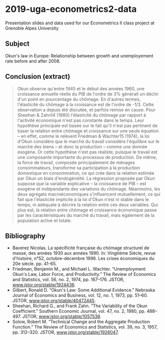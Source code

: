 # 2019-uga-econometrics2-data
Presentation slides and data used for our Econometrics II class project at Grenoble Alpes University

## Subject
Okun's law in Europe: Relationship between growth and unemployement rate before and after 2008.

## Conclusion (extract)

>  Okun observe qu'entre 1945 et le début des années 1960, une croissance annuelle réelle du PIB de l'ordre de 3% générait un déclin d'un point en pourcentage du chômage. En d'autres termes, l'élasticité du chômage à la croissance est de l'ordre de -1/3. Cette observation a depuis été discutée, et parfois remise en cause. Pour Sheehan & Zahn14 (1980) l'élasticité du chômage par rapport à l'activité économique n'est pas constante dans le temps. Leur hypothèse principale est basée sur le fait qu'il n'est pas pertinent de baser la relation entre chômage et croissance sur une seule équation – en effet, comme le relèvent Friedman & Wachter15 (1974), la loi d'Okun considère que le marché du travail considère l'équilibre sur le marché des biens – et donc la production – comme une donnée exogène. 
> Or cette hypothèse n'est pas réaliste, puisque le travail est une composante importante du processus de production. De même, la force de travail, composée principalement de ménages consommateurs, transforme sa participation à la production domestique en consommation, ce qui crée dans la relation estimée par Okun un biais d'endogénéité. La régression proposée par Okun suppose que la variable explicative – la croissance de PIB – est exogène et indépendante des variations du chômage. 
> Néanmoins, les deux agrégats macroéconomiques s'influencent mutuellement, ce qui fait que l'élasticité implicite à la loi d'Okun n'est ni stable dans le temps, ni adéquate à décrire la relation entre ces deux variables. Qui plus est, la relation entre chômage et croissance économique passe par les caractéristiques du marché du travail, mais également de la population active et totale.

## Bibliography

- Baverez Nicolas. La spécificité française du chômage structurel de masse, des années 1930 aux années 1990. In: Vingtième Siècle, revue d'histoire, n°52, octobre-décembre 1996. Les crises économiques du 20e siècle. pp. 41-65.
- Friedman, Benjamin M., and Michael L. Wachter. “Unemployment: Okun's Law, Labor Force, and Productivity.” The Review of Economics and Statistics, vol. 56, no. 2, 1974, pp. 167–176. JSTOR, www.jstor.org/stable/1924436.
- Gilbert, Ronald D. “Okun's Law: Some Additional Evidence.” Nebraska Journal of Economics and Business, vol. 12, no. 1, 1973, pp. 51–60. JSTOR, www.jstor.org/stable/40472445.
- Sheehan, Richard G., and Frank Zahn. “The Variability of the Okun Coefficient.” Southern Economic Journal, vol. 47, no. 2, 1980, pp. 488–497. JSTOR, www.jstor.org/stable/1057538.
- Solow, Robert M. “Technical Change and the Aggregate Production Function.” The Review of Economics and Statistics, vol. 39, no. 3, 1957, pp. 312–320. JSTOR, www.jstor.org/stable/1926047.
